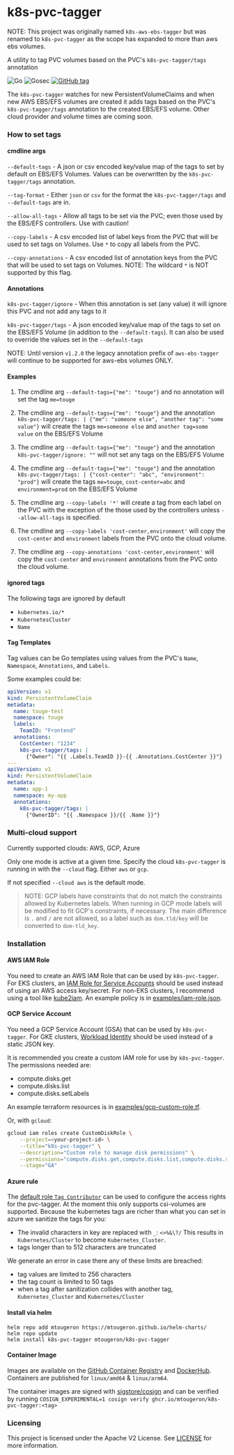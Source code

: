 # k8s-pvc-tagger

NOTE: This project was originally named `k8s-aws-ebs-tagger` but was renamed to `k8s-pvc-tagger` as the scope has expanded to more than aws ebs volumes.

A utility to tag PVC volumes based on the PVC's `k8s-pvc-tagger/tags` annotation

![Go](https://github.com/mtougeron/k8s-pvc-tagger/workflows/Go/badge.svg) ![Gosec](https://github.com/mtougeron/k8s-pvc-tagger/workflows/Gosec/badge.svg) [![GitHub tag](https://img.shields.io/github/v/tag/mtougeron/k8s-pvc-tagger)](https://github.com/mtougeron/k8s-pvc-tagger/tags/)

The `k8s-pvc-tagger` watches for new PersistentVolumeClaims and when new AWS EBS/EFS volumes are created it adds tags based on the PVC's `k8s-pvc-tagger/tags` annotation to the created EBS/EFS volume. Other cloud provider and volume times are coming soon.

### How to set tags

#### cmdline args

`--default-tags` - A json or csv encoded key/value map of the tags to set by default on EBS/EFS Volumes. Values can be overwritten by the `k8s-pvc-tagger/tags` annotation.

`--tag-format` - Either `json` or `csv` for the format the `k8s-pvc-tagger/tags` and `--default-tags` are in.

`--allow-all-tags` - Allow all tags to be set via the PVC; even those used by the EBS/EFS controllers. Use with caution!

`--copy-labels` - A csv encoded list of label keys from the PVC that will be used to set tags on Volumes. Use `*` to copy all labels from the PVC.

`--copy-annotations` - A csv encoded list of annotation keys from the PVC that will be used to set tags on Volumes. NOTE: The wildcard `*` is NOT supported by this flag.

#### Annotations

`k8s-pvc-tagger/ignore` - When this annotation is set (any value) it will ignore this PVC and not add any tags to it

`k8s-pvc-tagger/tags` - A json encoded key/value map of the tags to set on the EBS/EFS Volume (in addition to the `--default-tags`). It can also be used to override the values set in the `--default-tags`

NOTE: Until version `v1.2.0` the legacy annotation prefix of `aws-ebs-tagger` will continue to be supported for aws-ebs volumes ONLY.

#### Examples

1. The cmdline arg `--default-tags={"me": "touge"}` and no annotation will set the tag `me=touge`

2. The cmdline arg `--default-tags={"me": "touge"}` and the annotation `k8s-pvc-tagger/tags: | {"me": "someone else", "another tag": "some value"}` will create the tags `me=someone else` and `another tag=some value` on the EBS/EFS Volume

3. The cmdline arg `--default-tags={"me": "touge"}` and the annotation `k8s-pvc-tagger/ignore: ""` will not set any tags on the EBS/EFS Volume

4. The cmdline arg `--default-tags={"me": "touge"}` and the annotation `k8s-pvc-tagger/tags: | {"cost-center": "abc", "environment": "prod"}` will create the tags `me=touge`, `cost-center=abc` and `environment=prod` on the EBS/EFS Volume

5. The cmdline arg `--copy-labels '*'` will create a tag from each label on the PVC with the exception of the those used by the controllers unless `--allow-all-tags` is specified.

6. The cmdline arg `--copy-labels 'cost-center,environment'` will copy the `cost-center` and `environment` labels from the PVC onto the cloud volume.

7. The cmdline arg `--copy-annotations 'cost-center,environment'` will copy the `cost-center` and `environment` annotations from the PVC onto the cloud volume.

#### ignored tags

The following tags are ignored by default
- `kubernetes.io/*`
- `KubernetesCluster`
- `Name`

#### Tag Templates

Tag values can be Go templates using values from the PVC's `Name`, `Namespace`, `Annotations`, and `Labels`.

Some examples could be:

```yaml
apiVersion: v1
kind: PersistentVolumeClaim
metadata:
  name: touge-test
  namespace: touge
  labels:
    TeamID: "Frontend"
  annotations:
    CostCenter: "1234"
    k8s-pvc-tagger/tags: |
      {"Owner": "{{ .Labels.TeamID }}-{{ .Annotations.CostCenter }}"}
---
apiVersion: v1
kind: PersistentVolumeClaim
metadata:
  name: app-1
  namespace: my-app
  annotations:
    k8s-pvc-tagger/tags: |
      {"OwnerID": "{{ .Namespace }}/{{ .Name }}"}
```

### Multi-cloud support

Currently supported clouds: AWS, GCP, Azure

Only one mode is active at a given time. Specify the cloud `k8s-pvc-tagger` is running in with the `--cloud` flag. Either `aws` or `gcp`.

If not specified `--cloud aws` is the default mode.

> NOTE: GCP labels have constraints that do not match the constraints allowed by Kubernetes labels. When running in GCP mode labels will be modified to fit GCP's constraints, if necessary. The main difference is `.` and `/` are not allowed, so a label such as `dom.tld/key` will be converted to `dom-tld_key`.

### Installation

#### AWS IAM Role

You need to create an AWS IAM Role that can be used by `k8s-pvc-tagger`. For EKS clusters, an [IAM Role for Service Accounts](https://docs.aws.amazon.com/eks/latest/userguide/iam-roles-for-service-accounts-technical-overview.html) should be used instead of using an AWS access key/secret. For non-EKS clusters, I recommend using a tool like [kube2iam](https://github.com/jtblin/kube2iam). An example policy is in [examples/iam-role.json](examples/iam-role.json).

#### GCP Service Account

You need a GCP Service Account (GSA) that can be used by `k8s-pvc-tagger`. For GKE clusters, [Workload Identity](https://cloud.google.com/kubernetes-engine/docs/how-to/workload-identity) should be used instead of a static JSON key.

It is recommended you create a custom IAM role for use by `k8s-pvc-tagger`. The permissions needed are:

- compute.disks.get
- compute.disks.list
- compute.disks.setLabels

An example terraform resources is in [examples/gcp-custom-role.tf](examples/gcp-custom-role.tf).

Or, with `gcloud`:

```sh
gcloud iam roles create CustomDiskRole \
    --project=<your-project-id> \
    --title="k8s-pvc-tagger" \
    --description="Custom role to manage disk permissions" \
    --permissions="compute.disks.get,compute.disks.list,compute.disks.setLabels" \
    --stage="GA"
```

#### Azure rule
The [default role `Tag Contributor`](https://learn.microsoft.com/en-us/azure/role-based-access-control/built-in-roles/management-and-governance#tag-contributor) can be used to configure the access rights for the pvc-tagger.
At the moment this only supports csi-volumes are supported.
Because the kubernetes tags are richer than what you can set in azure we sanitize the tags for you:

- The invalid characters in key are replaced with `_`: `<>%&\?/` 
This results in `Kubernetes/Cluster` to become `Kubernetes_Cluster`.
- tags longer than to 512 characters are truncated

We generate an error in case there any of these limits are breached:
- tag values are limited to 256 characters
- the tag count is limited to 50 tags
- when a tag after sanitization collides with another tag, `Kubernetes_Cluster` and `Kubernetes/Cluster`

#### Install via helm

```
helm repo add mtougeron https://mtougeron.github.io/helm-charts/
helm repo update
helm install k8s-pvc-tagger mtougeron/k8s-pvc-tagger
```

#### Container Image

Images are available on the [GitHub Container Registry](https://github.com/users/mtougeron/packages/container/k8s-pvc-tagger/versions) and [DockerHub](https://hub.docker.com/r/mtougeron/k8s-pvc-tagger). Containers are published for `linux/amd64` & `linux/arm64`.

The container images are signed with [sigstore/cosign](https://github.com/sigstore/cosign) and can be verified by running `COSIGN_EXPERIMENTAL=1 cosign verify ghcr.io/mtougeron/k8s-pvc-tagger:<tag>`

### Licensing

This project is licensed under the Apache V2 License. See [LICENSE](https://github.com/mtougeron/k8s-pvc-tagger/blob/main/LICENSE) for more information.
